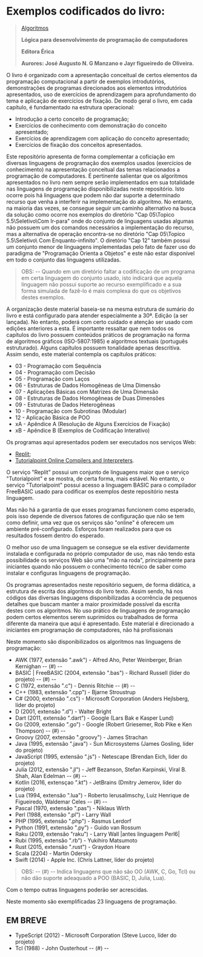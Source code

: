 # Exemplos codificados do livro:

> [Algoritmos](https://www.editoraerica.com.br/algoritmos-logica-para-desenvolvimento-de-programacao-de-computadores/p)
> 
> **Lógica para desenvolvimento de programação de computadores**
> 
> **Editora Érica**
> 
> **Aurores: José Augusto N. G Manzano e Jayr figueiredo de Oliveira.**

O livro é organizado com a apresentação conceitual de certos elementos da programação computacional a partir de exemplos introdutórios, demonstrações de programas direcionados aos elementos introdutórios apresentados, uso de exercícios de aprendizagem para aprofundamento do tema e aplicação de exercícios de fixação. De modo geral o livro, em cada capítulo, é fundamentado na estrutura operacional:

- Introdução a certo conceito de programação;
- Exercícios de conhecimento com demonstração do conceito apresentado;
- Exercícios de aprendizagem com aplicação do conceito apresentado;
- Exercícios de fixação dos conceitos apresentados.

Este repositório apresenta de forma complementar a coficiação em diversas linguagens de programação dos exemplos usados (exercícios de conhecimento) na apresentação conceitual das temas relacionados a programação de computadores. É pertinente salientar que os algoritmos apresentados no livro nem sempre serão implementados em sua totalidade nas linguagens de programação disponibilizadas neste repositório. Isto ocorre pois há linguagens que podem não dar suporte a determinado recurso que venha a interferir na implementação do algoritmo. No entanto, na maioria das vezes, se consegue seguir um caminho alternativo na busca da solução como ocorre nos exemplos do diretório "Cap 05\Topico 5.5\Seletivo\Com Ir-para" onde do conjunto de linguagens usadas algumas não possuem um dos comandos necessários a implementação do recurso, mas a alternativa de operação encontra-se no diretório "Cap 05\Topico 5.5\Seletivo\ Com Enquanto-infinito". O diretório "Cap 12" também possui um conjunto menor de linguagens implementadas pelo fato de fazer uso do paradigma de "Programação Orienta a Objetos" e este não estar disponível em todo o conjunto das linguagens utilizadas.

> OBS: -- Quando em um diretório faltar a codificação de um programa em certa linguagem do conjunto usado, isto indicará que aquela linguagem não possui suporte ao recurso exemplificado e a sua forma simulada de fazê-lo é mais complexa do que os objetivos destes exemplos.

A organização deste material baseia-se na mesma estrutura de sumário do livro e está configurado para atender especialmente a 30ª. Edição (a ser lançada). No entanto, poderá com certo cuidado e atenção ser usado com edições anteriores a esta. É importante ressaltar que nem todos os capítulos do livro possuem conteúdos práticos de programação na forma de algoritmos gráficos (ISO-5807:1985) e algoritmos textuais (português estruturado). Alguns capítulos possuem tonalidade apenas descritiva. Assim sendo, este material contempla os capítulos práticos:

- 03 - Programação com Sequência
- 04 - Programação com Decisão
- 05 - Programação com Laços
- 06 - Estruturas de Dados Homogêneas de Uma Dimensão
- 07 - Aplicações Básicas com Matrizes de Uma Dimensão
- 08 - Estruturas de Dados Homogêneas de Duas Dimensões
- 09 - Estruturas de Dados Heterogêneas
- 10 - Programação com Subrotinas (Modular)
- 12 - Aplicação Básica de POO
- xA - Apêndice A (Resolução de Alguns Exercícios de Fixação)
- xB - Apêndice B (Exemplos de Codificação Interativo)

Os programas aqui apresentados podem ser executados nos serviços Web:

- [Replit](https://replit.com/);
- [Tutorialpoint Online Compilers and Interpreters](https://www.tutorialspoint.com/codingground.htm).

O serviço "Replit" possui um conjunto de linguagens maior que o serviço "Tutorialpoint" e se mostra, de certa forma, mais estável. No entanto, o serviço "Tutorialpoint" possui acesso a linguagem BASIC para o compilador FreeBASIC usado para codificar os exemplos deste repositório nesta linguagem.

Mas não há a garantia de que esses programas funcionem como esperado, pois isso depende de diversos fatores de configuração que não se tem como definir, uma vez que os serviços são "online" é oferecem um ambiente pré-configurado. Esforços foram realizados para que os resultados fossem dentro do esperado.

O melhor uso de uma linguagem se consegue se ela estiver devidamente instalada e configurada no próprio computador de uso, mas não tendo esta possibilidade os serviços Web são uma "mão na roda", principalmente para iniciantes quando não possuem o conhecimento técnico de saber como instalar e configuras linguagens de programação.

Os programas apresentados neste repositório seguem, de forma didática, a estrutura de escrita dos algoritmos do livro texto. Assim sendo, há nos códigos das diversas linguagens disponibilizadas a ocorrência de pequenos detalhes que buscam manter a maior proximidade possível da escrita destes com os algoritmos. No uso prático de linguagens de programação podem certos elementos serem suprimidos ou trabalhados de forma diferente da maneira que aqui é apresentado. Este material é direcionado a iniciantes em programação de computadores, não há profissionais

Neste momento são disponibilizados os algoritmos nas linguagens de programação:

- AWK (1977, extensão ".awk") - Alfred Aho, Peter Weinberger, Brian Kernighan -- (#) --
- BASIC | FreeBASIC (2004, extensão ".bas") - Richard Russell (líder do projeto) -- (#) --
- C (1972, extensão ".c") - Dennis Ritchie -- (#) --
- C++ (1983, extensão ".cpp") - Bjarne Stroustrup
- C# (2000, extensão ".cs") - Microsoft Corporation (Anders Hejlsberg, líder do projeto)
- D (2001, extensão ".d") - Walter Bright
- Dart (2011, extensão ".dart") - Google (Lars Bak e Kasper Lund)
- Go (2009, extensão ".go") - Google (Robert Griesemer, Rob Pike e Ken Thompson) -- (#) --
- Groovy (2007, extensão ".groovy") - James Strachan
- Java (1995, extensão ".java") - Sun Microsystems (James Gosling, líder do projeto)
- JavaScript (1995, extensão ".js") - Netescape (Brendan Eich, lider do projeto)
- Julia (2012, extensão ".jl") - Jeff Bezanson, Stefan Karpinski, Viral B. Shah, Alan Edelman -- (#) --
- Kotlin (2016, extensçao ".kt") - JetBrains (Dmitry Jemerov, líder do projeto)
- Lua (1994, extensão ".lua") - Roberto Ierusalimschy, Luiz Henrique de Figueiredo, Waldemar Celes -- (#) --
- Pascal (1970, extensão ".pas") - Niklaus Wirth
- Perl (1988, extensão ".pl") - Larry Wall
- PHP (1995, extensão ".php") - Rasmus Lerdorf
- Python (1991, extensão ".py") - Guido van Rossum
- Raku (2019, extensão "raku") - Larry Wall |antes linguagem Perl6|
- Rubi (1995, extensão ".rb") - Yukihiro Matsumoto
- Rust (2015, extensão ".rust") - Graydon Hoare
- Scala (2204) - Martin Odersky
- Swift (2014) - Apple Inc. (Chris Lattner, líder do projeto)

> OBS: -- (#) -- Indica linguagens que não são OO (AWK, C, Go, Tcl) ou não dão suporte adeaquado a POO (BASIC, D, Julia, Lua).

Com o tempo outras linguagens poderão ser acrescidas.

Neste momento são exemplificadas 23 linguagens de programação.

EM BREVE
--------

- TypeScript (2012) - Microsoft Corporation (Steve Lucco, líder do projeto)
- Tcl (1988) - John Ousterhout -- (#) --
